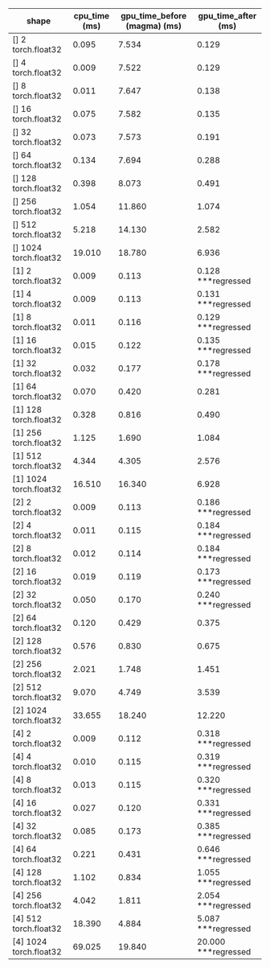 | shape | cpu_time (ms) | gpu_time_before (magma) (ms) | gpu_time_after (ms) |
| --- | --- | --- | --- | 
| [] 2 torch.float32 |  0.095 |  7.534 |  0.129  | 
| [] 4 torch.float32 |  0.009 |  7.522 |  0.129  | 
| [] 8 torch.float32 |  0.011 |  7.647 |  0.138  | 
| [] 16 torch.float32 |  0.075 |  7.582 |  0.135  | 
| [] 32 torch.float32 |  0.073 |  7.573 |  0.191  | 
| [] 64 torch.float32 |  0.134 |  7.694 |  0.288  | 
| [] 128 torch.float32 |  0.398 |  8.073 |  0.491  | 
| [] 256 torch.float32 |  1.054 |  11.860 |  1.074  | 
| [] 512 torch.float32 |  5.218 |  14.130 |  2.582  | 
| [] 1024 torch.float32 |  19.010 |  18.780 |  6.936  | 
| [1] 2 torch.float32 |  0.009 |  0.113 |  0.128 ***regressed | 
| [1] 4 torch.float32 |  0.009 |  0.113 |  0.131 ***regressed | 
| [1] 8 torch.float32 |  0.011 |  0.116 |  0.129 ***regressed | 
| [1] 16 torch.float32 |  0.015 |  0.122 |  0.135 ***regressed | 
| [1] 32 torch.float32 |  0.032 |  0.177 |  0.178 ***regressed | 
| [1] 64 torch.float32 |  0.070 |  0.420 |  0.281  | 
| [1] 128 torch.float32 |  0.328 |  0.816 |  0.490  | 
| [1] 256 torch.float32 |  1.125 |  1.690 |  1.084  | 
| [1] 512 torch.float32 |  4.344 |  4.305 |  2.576  | 
| [1] 1024 torch.float32 |  16.510 |  16.340 |  6.928  | 
| [2] 2 torch.float32 |  0.009 |  0.113 |  0.186 ***regressed | 
| [2] 4 torch.float32 |  0.011 |  0.115 |  0.184 ***regressed | 
| [2] 8 torch.float32 |  0.012 |  0.114 |  0.184 ***regressed | 
| [2] 16 torch.float32 |  0.019 |  0.119 |  0.173 ***regressed | 
| [2] 32 torch.float32 |  0.050 |  0.170 |  0.240 ***regressed | 
| [2] 64 torch.float32 |  0.120 |  0.429 |  0.375  | 
| [2] 128 torch.float32 |  0.576 |  0.830 |  0.675  | 
| [2] 256 torch.float32 |  2.021 |  1.748 |  1.451  | 
| [2] 512 torch.float32 |  9.070 |  4.749 |  3.539  | 
| [2] 1024 torch.float32 |  33.655 |  18.240 |  12.220  | 
| [4] 2 torch.float32 |  0.009 |  0.112 |  0.318 ***regressed | 
| [4] 4 torch.float32 |  0.010 |  0.115 |  0.319 ***regressed | 
| [4] 8 torch.float32 |  0.013 |  0.115 |  0.320 ***regressed | 
| [4] 16 torch.float32 |  0.027 |  0.120 |  0.331 ***regressed | 
| [4] 32 torch.float32 |  0.085 |  0.173 |  0.385 ***regressed | 
| [4] 64 torch.float32 |  0.221 |  0.431 |  0.646 ***regressed | 
| [4] 128 torch.float32 |  1.102 |  0.834 |  1.055 ***regressed | 
| [4] 256 torch.float32 |  4.042 |  1.811 |  2.054 ***regressed | 
| [4] 512 torch.float32 |  18.390 |  4.884 |  5.087 ***regressed | 
| [4] 1024 torch.float32 |  69.025 |  19.840 |  20.000 ***regressed | 

